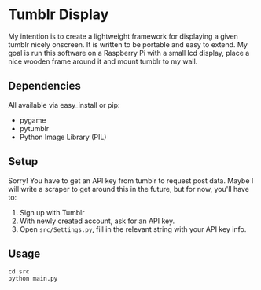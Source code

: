 <h1>Tumblr Display</h1>
<p>My intention is to create a lightweight framework for displaying a given tumblr nicely onscreen. It is written to be portable and easy to extend. My goal is run this software on a Raspberry Pi with a small lcd display, place a nice wooden frame around it and mount tumblr to my wall.</p>

<h2>Dependencies</h2>
<p>All available via easy_install or pip:</p>
<ul>
<li>pygame</li>
<li>pytumblr</li>
<li>Python Image Library (PIL)</li>
</ul>

<h2>Setup</h2>
<p>Sorry! You have to get an API key from tumblr to request post data. Maybe I will write a scraper to get around this in the future, but for now, you'll have to:</p>
<ol>
<li>Sign up with Tumblr</li>
<li>With newly created account, ask for an API key.</li>
<li>Open <code>src/Settings.py</code>, fill in the relevant string with your API key info.</li>
</ol>

<h2>Usage</h2>
<pre><code>cd src
python main.py</code></pre>
